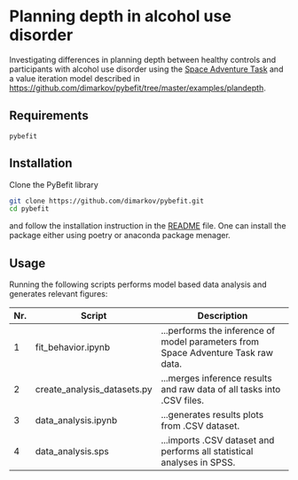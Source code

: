 # Planning depth in alcohol use disorder
Investigating differences in planning depth between healthy controls and participants with alcohol use disorder using the [Space Adventure Task](https://github.com/dimarkov/sat) and
a value iteration model described in https://github.com/dimarkov/pybefit/tree/master/examples/plandepth.

Requirements
------------
    pybefit

Installation
------------
Clone the PyBefit library
```sh
git clone https://github.com/dimarkov/pybefit.git
cd pybefit
```
and follow the installation instruction in the [README](https://github.com/dimarkov/pybefit) file. One 
can install the package either using poetry or anaconda package menager. 

Usage
------------
Running the following scripts performs model based data analysis and generates relevant figures:

| Nr. | Script  | Description |
| ------------- | ------------- | ------------- |
| 1  |  fit_behavior.ipynb  | ...performs the inference of model parameters from Space Adventure Task raw data.  |
| 2  |  create_analysis_datasets.py  | ...merges inference results and raw data of all tasks into .CSV files.  |
| 3  |  data_analysis.ipynb  | ...generates results plots from .CSV dataset.  |
| 4  |  data_analysis.sps  | ...imports .CSV dataset and performs all statistical analyses in SPSS.  |
